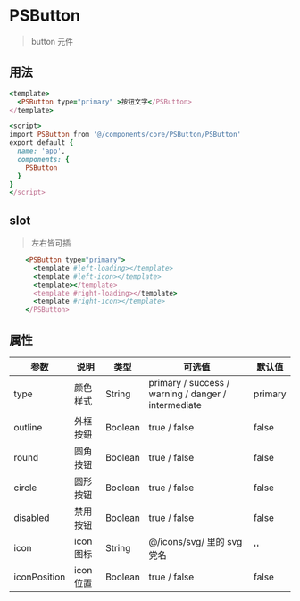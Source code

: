 # PSButton
> button 元件 

## 用法

```ruby
<template>
  <PSButton type="primary" >按钮文字</PSButton>
</template>

<script>
import PSButton from '@/components/core/PSButton/PSButton'
export default {
  name: 'app',
  components: {
    PSButton
  }
}
</script>

``` 
## slot
> 左右皆可插
```ruby
    <PSButton type="primary">
      <template #left-loading></template>
      <template #left-icon></template>
      <template></template>
      <template #right-loading></template>
      <template #right-icon></template>
    </PSButton>
```
## 属性

参数 | 说明 | 类型 | 可选值 | 默认值 
--- | --- | --- | --- | ---
type | 颜色样式 | String | primary / success / warning / danger / intermediate | primary
outline | 外框按鈕 |Boolean | true / false | false
round | 圆角按钮 | Boolean | true / false | false
circle | 圆形按钮 |Boolean | true / false | false
disabled | 禁用按钮 | Boolean |  true / false | false 
icon | icon图标 | String | @/icons/svg/ 里的 svg 党名 | ''
iconPosition | icon位置 | Boolean | true / false | false 


